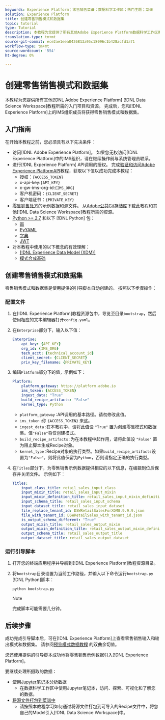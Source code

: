 ```yaml
---
keywords: Experience Platform；零售销售菜谱；数据科学工作区；热门主题；菜谱
solution: Experience Platform
title: 创建零售销售模式和数据集
topic: tutorial
type: Tutorial
description: 本教程为您提供了所有其他Adobe Experience Platform数据科学工作区教程所需的先决条件和资源。 完成后，您和您的IMS组织成员将可以在Experience Platform上获得零售模式和数据集。
translation-type: tm+mt
source-git-commit: ece2ae1eea8426813a95c18096c1b428acfd1a71
workflow-type: tm+mt
source-wordcount: '554'
ht-degree: 0%

---
```



# 创建零售销售模式和数据集

本教程为您提供所有其他[!DNL Adobe Experience Platform] [!DNL Data Science Workspace]教程所需的入门项目和资源。 完成后，您和[!DNL Experience Platform]上的IMS组织成员将获得零售销售模式和数据集。

## 入门指南

在开始本教程之前，您必须具有以下先决条件：
- 访问[!DNL Adobe Experience Platform]。 如果您无权访问[!DNL Experience Platform]中的IMS组织，请在继续操作前与系统管理员联系。
- 进行[!DNL Experience Platform] API调用的授权。 完成[验证和访问Adobe Experience PlatformAPI](https://www.adobe.com/go/platform-api-authentication-en)教程，获取以下值以成功完成本教程：
   - 授权：`{ACCESS_TOKEN}`
   - x-api-key:`{API_KEY}`
   - x-gw-ims-org-id:`{IMS_ORG}`
   - 客户机密码：`{CLIENT_SECRET}`
   - 客户端证书：`{PRIVATE_KEY}`
- [零售销售处方](../pre-built-recipes/retail-sales.md)的示例数据和源文件。 从[Adobe公共Git存储库](https://github.com/adobe/experience-platform-dsw-reference/)下载此教程和其他[!DNL Data Science Workspace]教程所需的资源。
- [Python >= 2.7](https://www.python.org/downloads/) 和以下 [!DNL Python] 包：
   - [画](https://pypi.org/project/pip/)
   - [PyYAML](https://pyyaml.org/)
   - [字典](https://pypi.org/project/dictor/)
   - [JWT](https://pypi.org/project/jwt/)
- 对本教程中使用的以下概念的有效理解：
   - [[!DNL Experience Data Model (XDM)]](../../xdm/home.md)
   - [模式合成基础](../../xdm/schema/field-dictionary.md)

## 创建零售销售模式和数据集

零售销售模式和数据集是使用提供的引导脚本自动创建的。 按照以下步骤操作：

### 配置文件

1. 在[!DNL Experience Platform]教程资源包中，导览至目录`bootstrap`，然后使用相应的文本编辑器打开`config.yaml`。
2. 在`Enterprise`部分下，输入以下值：

   ```yaml
   Enterprise:
       api_key: {API_KEY}
       org_id: {IMS_ORG}
       tech_acct: {technical_account_id}
       client_secret: {CLIENT_SECRET}
       priv_key_filename: {PRIVATE_KEY}
   ```

3. 编辑`Platform`部分下的值，示例如下：

   ```yaml
   Platform:
       platform_gateway: https://platform.adobe.io
       ims_token: {ACCESS_TOKEN}
       ingest_data: "True"
       build_recipe_artifacts: "False"
       kernel_type: Python
   ```

   - `platform_gateway` :API调用的基本路径。请勿修改此值。
   - `ims_token` :你 `{ACCESS_TOKEN}` 来这。
   - `ingest_data` :在本教程中，请将此值设 `"True"` 置为创建零售模式和数据集。值`"False"`将仅创建模式。
   - `build_recipe_artifacts` :为在本教程中起作用，请将此值设 `"False"` 置为阻止脚本生成Recipe对象。
   - `kernel_type` :Recipe对象的执行类型。如果`build_recipe_artifacts`设置为`"False"`，则将此值保留为`Python`，否则请指定正确的执行类型。

4. 在`Titles`部分下，为零售销售示例数据提供相应的以下信息，在编辑到位后保存并关闭文件。 示例如下：

   ```yaml
   Titles:
       input_class_title: retail_sales_input_class
       input_mixin_title: retail_sales_input_mixin
       input_mixin_definition_title: retail_sales_input_mixin_definition
       input_schema_title: retail_sales_input_schema
       input_dataset_title: retail_sales_input_dataset
       file_replace_tenant_id: DSWRetailSalesForXDM0.9.9.9.json
       file_with_tenant_id: DSWRetailSales_with_tenant_id.json
       is_output_schema_different: "True"
       output_mixin_title: retail_sales_output_mixin
       output_mixin_definition_title: retail_sales_output_mixin_definition
       output_schema_title: retail_sales_output_title
       output_dataset_title: retail_sales_output_dataset
   ```

### 运行引导脚本

1. 打开您的终端应用程序并导航到[!DNL Experience Platform]教程资源目录。
2. 将`bootstrap`目录设置为当前工作路径，并输入以下命令运行`bootstrap.py` [!DNL Python]脚本：

   ```bash
   python bootstrap.py
   ```

   >[!NOTE]
   >
   >完成脚本可能需要几分钟。

## 后续步骤

成功完成引导脚本后，可在[!DNL Experience Platform]上查看零售销售输入和输出模式和数据集。 请参阅[预览模式数据教程](./preview-schema-data.md)
的双曲余切值。

您还使用提供的引导脚本成功地将零售销售示例数据引入[!DNL Experience Platform]。

要继续处理所摄取的数据：
- [使用Jupyter笔记本分析数据](../jupyterlab/analyze-your-data.md)
   - 在数据科学工作区中使用Jupyter笔记本，访问、探索、可视化和了解您的数据。
- [将源文件打包到菜谱中](./package-source-files-recipe.md)
   - 请按照本教程学习如何通过将源文件打包到可导入的Recipe文件中，将您自己的Model引入[!DNL Data Science Workspace]中。